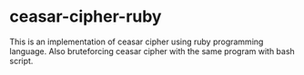 # ceasar-cipher-ruby

This is an implementation of ceasar cipher using ruby programming language. Also bruteforcing ceasar cipher with the same program with bash script.
